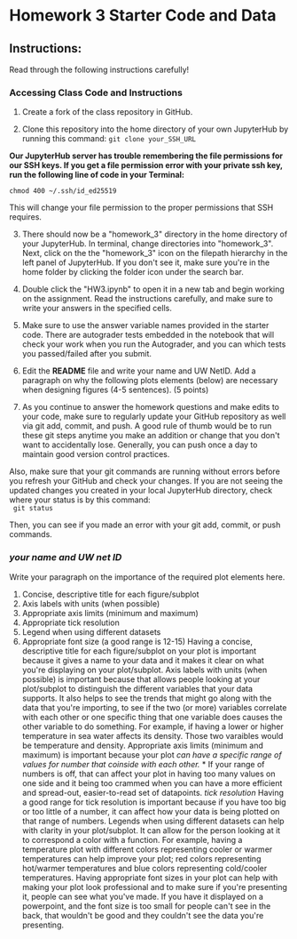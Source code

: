# Homework 3 Starter Code and Data
## **Instructions:**
Read through the following instructions carefully!
### Accessing Class Code and Instructions

1. Create a fork of the class repository in GitHub.

2. Clone this repository into the home directory of your own JupyterHub by running this command:
```git clone your_SSH_URL```

**Our JupyterHub server has trouble remembering the file permissions for our SSH keys. If you get a file permission error with your private ssh key, run the following line of code in your Terminal:**

```chmod 400 ~/.ssh/id_ed25519``` 
<br>

This will change your file permission to the proper permissions that SSH requires.

3. There should now be a "homework_3" directory in the home directory of your JupyterHub. In terminal, change directories into "homework_3". Next, click on the the "homework_3" icon on the filepath hierarchy in the left panel of JupyterHub. If you don't see it, make sure you're in the home folder by clicking the folder icon under the search bar. 

4. Double click the "HW3.ipynb" to open it in a new tab and begin working on the assignment. Read the instructions carefully, and make sure to write your answers in the specified cells. 

5. Make sure to use the answer variable names provided in the starter code. There are autograder tests embedded in the notebook that will check your work when you run the Autograder, and you can which tests you passed/failed after you submit.

6. Edit the **README** file and write your name and UW NetID. Add a paragraph on why the following plots elements (below) are necessary when designing figures (4-5 sentences). (5 points) 

7. As you continue to answer the homework questions and make edits to your code, make sure to regularly update your GitHub repository as well via git add, commit, and push. A good rule of thumb would be to run these git steps anytime you make an addition or change that you don't want to accidentally lose. Generally, you can push once a day to maintain good version control practices. <br>

Also, make sure that your git commands are running without errors before you refresh your GitHub and check your changes. If you are not seeing the updated changes you created in your local JupyterHub directory, check where your status is by this command: <br>
``` git status```

Then, you can see if you made an error with your git add, commit, or push commands.


### _your name and UW net ID_
Write your paragraph on the importance of the required plot elements here.
1) Concise, descriptive title for each figure/subplot
2) Axis labels with units (when possible)
3) Appropriate axis limits (minimum and maximum)
4) Appropriate tick resolution
5) Legend when using different datasets 
6) Appropriate font size (a good range is 12-15)
Having a concise, descriptive title for each figure/subplot on your plot is important because it gives a name to your data and it makes it clear on what you're displaying on your plot/subplot. Axis labels with units (when possible) is important because that allows people looking at your plot/subplot to distinguish the different variables that your data supports. It also helps to see the trends that might go along with the data that you're importing, to see if the two (or more) variables correlate with each other or one specific thing that one variable does causes the other variable to do something. For example, if having a lower or higher temperature in sea water affects its density. Those two varaibles would be temperature and density. Appropriate axis limits (minimum and maximum) is important because your plot *can have a specific range of values for number that coinside with each other.* * If your range of numbers is off, that can affect your plot in having too many values on one side and it being too crammed when you can have a more efficient and spread-out, easier-to-read set of datapoints. *tick resolution* Having a good range for tick resolution is important because if you have too big or too little of a number, it can affect how your data is being plotted on that range of numbers. Legends when using different datasets can help with clarity in your plot/subplot. It can allow for the person looking at it to correspond a color with a function. For example, having a temperature plot with different colors representing cooler or warmer temperatures can help improve your plot; red colors representing hot/warmer temperatures and blue colors representing cold/cooler temperatures. Having appropriate font sizes in your plot can help with making your plot look professional and to make sure if you're presenting it, people can see what you've made. If you have it displayed on a powerpoint, and the font size is too small for people can't see in the back, that wouldn't be good and they couldn't see the data you're presenting.
